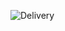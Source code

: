
![Delivery](https://github.com/UserQA07/Tallinn-Learning/assets/144763744/5060b610-fe10-490c-b520-bcbda158d2ab)
